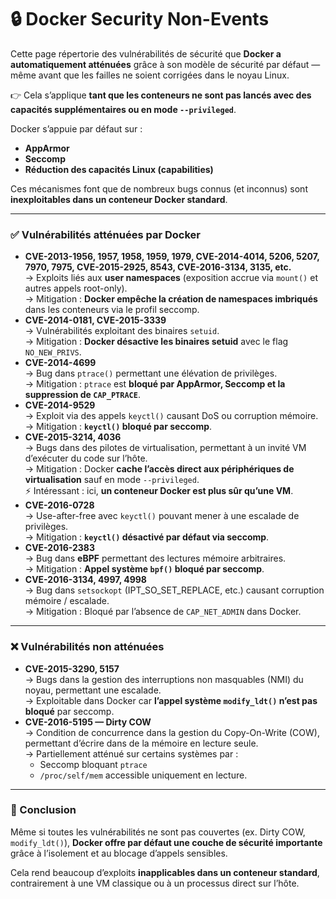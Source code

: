 # 🔒 Docker Security Non-Events

Cette page répertorie des vulnérabilités de sécurité que **Docker a automatiquement atténuées** grâce à son modèle de sécurité par défaut — même avant que les failles ne soient corrigées dans le noyau Linux.

👉 Cela s’applique **tant que les conteneurs ne sont pas lancés avec des capacités supplémentaires ou en mode `--privileged`**.

Docker s’appuie par défaut sur :

* **AppArmor**
* **Seccomp**
* **Réduction des capacités Linux (capabilities)**

Ces mécanismes font que de nombreux bugs connus (et inconnus) sont **inexploitables dans un conteneur Docker standard**.

***

### ✅ Vulnérabilités atténuées par Docker

* **CVE-2013-1956, 1957, 1958, 1959, 1979, CVE-2014-4014, 5206, 5207, 7970, 7975, CVE-2015-2925, 8543, CVE-2016-3134, 3135, etc.**\
  → Exploits liés aux **user namespaces** (exposition accrue via `mount()` et autres appels root-only).\
  → Mitigation : **Docker empêche la création de namespaces imbriqués** dans les conteneurs via le profil seccomp.
* **CVE-2014-0181, CVE-2015-3339**\
  → Vulnérabilités exploitant des binaires `setuid`.\
  → Mitigation : **Docker désactive les binaires setuid** avec le flag `NO_NEW_PRIVS`.
* **CVE-2014-4699**\
  → Bug dans `ptrace()` permettant une élévation de privilèges.\
  → Mitigation : `ptrace` est **bloqué par AppArmor, Seccomp et la suppression de `CAP_PTRACE`**.
* **CVE-2014-9529**\
  → Exploit via des appels `keyctl()` causant DoS ou corruption mémoire.\
  → Mitigation : **`keyctl()` bloqué par seccomp**.
* **CVE-2015-3214, 4036**\
  → Bugs dans des pilotes de virtualisation, permettant à un invité VM d’exécuter du code sur l’hôte.\
  → Mitigation : Docker **cache l’accès direct aux périphériques de virtualisation** sauf en mode `--privileged`.\
  ⚡ Intéressant : ici, **un conteneur Docker est plus sûr qu’une VM**.
* **CVE-2016-0728**\
  → Use-after-free avec `keyctl()` pouvant mener à une escalade de privilèges.\
  → Mitigation : **`keyctl()` désactivé par défaut via seccomp**.
* **CVE-2016-2383**\
  → Bug dans **eBPF** permettant des lectures mémoire arbitraires.\
  → Mitigation : **Appel système `bpf()` bloqué par seccomp**.
* **CVE-2016-3134, 4997, 4998**\
  → Bug dans `setsockopt` (IPT\_SO\_SET\_REPLACE, etc.) causant corruption mémoire / escalade.\
  → Mitigation : Bloqué par l’absence de `CAP_NET_ADMIN` dans Docker.

***

### ❌ Vulnérabilités non atténuées

* **CVE-2015-3290, 5157**\
  → Bugs dans la gestion des interruptions non masquables (NMI) du noyau, permettant une escalade.\
  → Exploitable dans Docker car **l’appel système `modify_ldt()` n’est pas bloqué** par seccomp.
* **CVE-2016-5195 — Dirty COW**\
  → Condition de concurrence dans la gestion du Copy-On-Write (COW), permettant d’écrire dans de la mémoire en lecture seule.\
  → Partiellement atténué sur certains systèmes par :
  * Seccomp bloquant `ptrace`
  * `/proc/self/mem` accessible uniquement en lecture.

***

### 📌 Conclusion

Même si toutes les vulnérabilités ne sont pas couvertes (ex. Dirty COW, `modify_ldt()`), **Docker offre par défaut une couche de sécurité importante** grâce à l’isolement et au blocage d’appels sensibles.

Cela rend beaucoup d’exploits **inapplicables dans un conteneur standard**, contrairement à une VM classique ou à un processus direct sur l’hôte.
